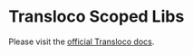 # Transloco Scoped Libs

Please visit the [official Transloco docs](https://ngneat.github.io/transloco/docs/tools/scope-lib-extractor).
